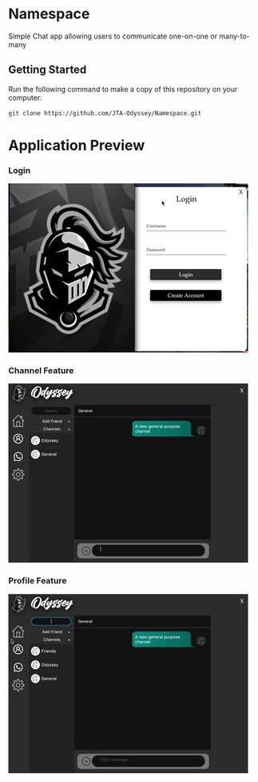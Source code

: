 # Namespace

Simple Chat app allowing users to communicate one-on-one or many-to-many

## Getting Started
Run the following command to make a copy of this repository on your computer:
```bash
git clone https://github.com/JTA-Odyssey/Namespace.git
```




# Application Preview
### Login
![](gif/login.gif)

### Channel Feature
![](gif/channels.gif)

### Profile Feature
![](gif/profile.gif)

